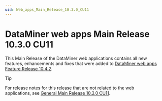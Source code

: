 ```yaml
---
uid: Web_apps_Main_Release_10.3.0_CU11
---
```


# DataMiner web apps Main Release 10.3.0 CU11

This Main Release of the DataMiner web applications contains all new features, enhancements and fixes that were added to [DataMiner web apps Feature Release 10.4.2](xref:Web_apps_Feature_Release_10.4.2).

> [!TIP]
> For release notes for this release that are not related to the web applications, see [General Main Release 10.3.0 CU11](xref:General_Main_Release_10.3.0_CU11).
